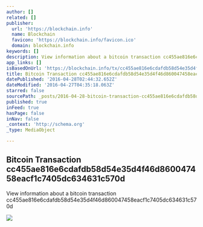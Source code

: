 ```yaml
---
author: []
related: []
publisher:
  url: 'https://blockchain.info'
  name: Blockchain
  favicon: 'https://blockchain.info/favicon.ico'
  domain: blockchain.info
keywords: []
description: View information about a bitcoin transaction cc455ae816e6cdafdb58d54e35d4f46d860047458eacf1c7405dc634631c570d
app_links: []
isBasedOnUrl: 'https://blockchain.info/tx/cc455ae816e6cdafdb58d54e35d4f46d860047458eacf1c7405dc634631c570d'
title: Bitcoin Transaction cc455ae816e6cdafdb58d54e35d4f46d860047458eacf1c7405dc634631c570d
datePublished: '2016-04-28T02:44:32.652Z'
dateModified: '2016-04-27T04:35:18.063Z'
starred: false
sourcePath: _posts/2016-04-28-bitcoin-transaction-cc455ae816e6cdafdb58d54e35d4f46d86004745.md
published: true
inFeed: true
hasPage: false
inNav: false
_context: 'http://schema.org'
_type: MediaObject

---
```

<article style=""><h1>Bitcoin Transaction cc455ae816e6cdafdb58d54e35d4f46d860047458eacf1c7405dc634631c570d</h1><p>View information about a bitcoin transaction cc455ae816e6cdafdb58d54e35d4f46d860047458eacf1c7405dc634631c570d</p><img src="https://maps.googleapis.com/maps/api/staticmap?center=0.0,0.0&amp;zoom=4&amp;size=480x180&amp;maptype=roadmap&amp;markers=0.0,0.0&amp;sensor=false" /></article>